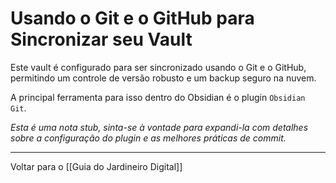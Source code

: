 # Usando o Git e o GitHub para Sincronizar seu Vault

Este vault é configurado para ser sincronizado usando o Git e o GitHub, permitindo um controle de versão robusto e um backup seguro na nuvem.

A principal ferramenta para isso dentro do Obsidian é o plugin `Obsidian Git`.

*Esta é uma nota stub, sinta-se à vontade para expandi-la com detalhes sobre a configuração do plugin e as melhores práticas de commit.*

---
Voltar para o [[Guia do Jardineiro Digital]]

